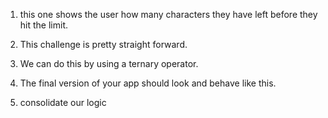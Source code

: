 1. this one shows the user how many characters they have left before they hit the limit.

2. This challenge is pretty straight forward.

3. We can do this by using a ternary operator.

4. The final version of your app should look and behave like this.

5. consolidate our logic